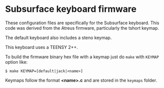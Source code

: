 Subsurface keyboard firmware
======================

These configuration files are specifically for the Subsurface keyboard. This code was derived from the Atreus firmware, particularly the tshort keymap.

The default keyboard also includes a steno keymap.

This keyboard uses a TEENSY 2++.

To build the firmware binary hex file with a keymap just do `make` with `KEYMAP` option like:
```
$ make KEYMAP=[default|jack|<name>]
```
Keymaps follow the format **__\<name\>.c__** and are stored in the `keymaps` folder.
